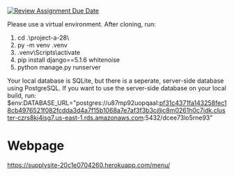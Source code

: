[![Review Assignment Due Date](https://classroom.github.com/assets/deadline-readme-button-22041afd0340ce965d47ae6ef1cefeee28c7c493a6346c4f15d667ab976d596c.svg)](https://classroom.github.com/a/hLqvXyMi)

Please use a virtual environment. After cloning, run:
1. cd .\project-a-28\
2. py -m venv .venv
3. .venv\Scripts\activate
4. pip install django==5.1.6 whitenoise
5. python manage.py runserver

Your local database is SQLite, but there is a seperate, server-side database using PostgreSQL. If you want to use the server-side database on your local build, run:
$env:DATABASE_URL="postgres://u87mp92uopqaal:pf31c4371fa143258fec18cb4976521f082fcdda3d4a7f15b1068a7e7af3f3b3c@c8m0261h0c7idk.cluster-czrs8kj4isg7.us-east-1.rds.amazonaws.com:5432/dcee73lo5rne93"

# Webpage
https://supplysite-20c1e0704260.herokuapp.com/menu/

